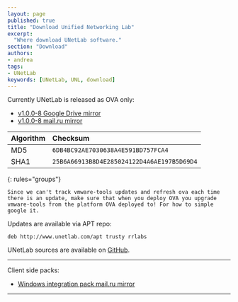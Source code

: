```yaml
---
layout: page
published: true
title: "Download Unified Networking Lab"
excerpt:
  "Where download UNetLab software."
section: "Download"
authors:
- andrea
tags:
- UNetLab
keywords: [UNetLab, UNL, download]
---
```

Currently UNetLab is released as OVA only:

* [v1.0.0-8 Google Drive mirror](https://drive.google.com/file/d/0B44cQ3ClVIdwcWFfTjhXbUVTOW8/view?usp=sharing "v1.0.0-8 Google Drive mirror")
* [v1.0.0-8 mail.ru mirror](https://cloud.mail.ru/public/Lttd/QE4YePmyc "v1.0.0-8 mail.ru mirror")

| Algorithm | Checksum |
|:--|:--|
MD5 | `6DB4BC92AE7030638A4E591BD757FCA4`
SHA1 | `25B6A66913B8D4E285024122D4A6AE197B5D69D4`
{: rules="groups"}

~~~
Since we can't track vmware-tools updates and refresh ova each time there is an update, make sure that when you deploy OVA you upgrade vmware-tools from the platform OVA deployed to! For how to simple google it.
~~~

Updates are available via APT repo:

~~~
deb http://www.unetlab.com/apt trusty rrlabs
~~~

UNetLab sources are available on [GitHub](https://github.com/dainok/unetlab "UNetLab repository on GitHub").

---
Client side packs:

* [Windows integration pack mail.ru mirror](https://cloud.mail.ru/public/Jase/j5Gy9xB2X "Windows integration pack mail.ru mirror")



---

